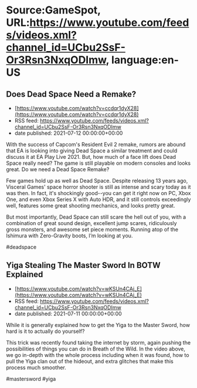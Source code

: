 # Source:GameSpot, URL:https://www.youtube.com/feeds/videos.xml?channel_id=UCbu2SsF-Or3Rsn3NxqODImw, language:en-US

## Does Dead Space Need a Remake?
 - [https://www.youtube.com/watch?v=ccdqr1dyX28](https://www.youtube.com/watch?v=ccdqr1dyX28)
 - RSS feed: https://www.youtube.com/feeds/videos.xml?channel_id=UCbu2SsF-Or3Rsn3NxqODImw
 - date published: 2021-07-12 00:00:00+00:00

With the success of Capcom's Resident Evil 2 remake, rumors are abound that EA is looking into giving Dead Space a similar treatment and could discuss it at EA Play Live 2021. But, how much of a face lift does Dead Space really need? The game is still playable on modern consoles and looks great. Do we need a Dead Space Remake?

Few games hold up as well as Dead Space. Despite releasing 13 years ago, Visceral Games' space horror shooter is still as intense and scary today as it was then. In fact, it's shockingly good--you can get it right now on PC, Xbox One, and even Xbox Series X with Auto HDR, and it still controls exceedingly well, features some great shooting mechanics, and looks pretty great.

But most importantly, Dead Space can still scare the hell out of you, with a combination of great sound design, excellent jump scares, ridiculously gross monsters, and awesome set piece moments. Running atop of the Ishimura with Zero-Gravity boots, I’m looking at you.

#deadspace

## Yiga Stealing The Master Sword In BOTW Explained
 - [https://www.youtube.com/watch?v=wKSUn4CAj_E](https://www.youtube.com/watch?v=wKSUn4CAj_E)
 - RSS feed: https://www.youtube.com/feeds/videos.xml?channel_id=UCbu2SsF-Or3Rsn3NxqODImw
 - date published: 2021-07-11 00:00:00+00:00

While it is generally explained how to get the Yiga to the Master Sword, how hard is it to actually do yourself?

This trick was recently found taking the internet by storm, again pushing the possibilities of things you can do in Breath of the Wild. In the video above, we go in-depth with the whole process including when it was found, how to pull the Yiga clan out of the hideout, and extra glitches that make this process much smoother.

#mastersword #yiga

